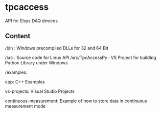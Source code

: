 # tpcaccess
API for Elsys DAQ devices

## Content

/bin : Windows precompiled DLLs for 32 and 64 Bit

/src : Source code for Linux API
/src/TpcAccessPy : VS Project for building Python Library under Windows


/examples: 

cpp: C++ Examples
  
vs-projects: Visual Studio Projects
    
continuous-measurement: Example of how to store data in continuous measurement mode
